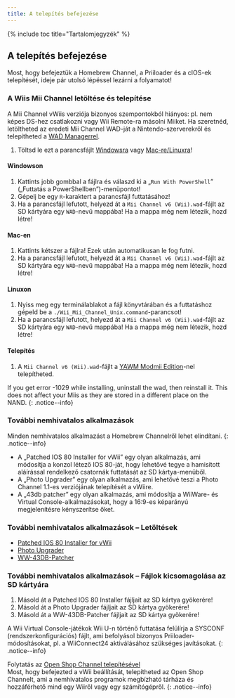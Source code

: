 ```yaml
---
title: A telepítés befejezése
---
```


{% include toc title="Tartalomjegyzék" %}

## A telepítés befejezése

Most, hogy befejeztük a Homebrew Channel, a Priiloader és a cIOS-ek telepítését, ideje pár utolsó lépéssel lezárni a folyamatot!

### A Wiis Mii Channel letöltése és telepítése

A Mii Channel vWiis verziója bizonyos szempontokból hiányos: pl. nem képes DS-hez csatlakozni vagy Wii Remote-ra másolni Miiket. Ha szeretnéd, letöltheted az eredeti Mii Channel WAD-ját a Nintendo-szerverekről és telepítheted a [WAD Managerrel](yawmme).

1. Töltsd le ezt a parancsfájlt [Windowsra](/assets/files/Wii_Mii_Channel_Windows.ps1) vagy [Mac-re/Linuxra](/assets/files/Wii_Mii_Channel_Unix.command)!

#### Windowson

1. Kattints jobb gombbal a fájlra és válaszd ki a „`Run With PowerShell`” („Futtatás a PowerShellben”)-menüpontot!
2. Gépelj be egy `R`-karaktert a parancsfájl futtatásához!
3. Ha a parancsfájl lefutott, helyezd át a `Mii Channel v6 (Wii).wad`-fájlt az SD kártyára egy `WAD`-nevű mappába! Ha a mappa még nem létezik, hozd létre!

#### Mac-en

1. Kattints kétszer a fájlra! Ezek után automatikusan le fog futni.
2. Ha a parancsfájl lefutott, helyezd át a `Mii Channel v6 (Wii).wad`-fájlt az SD kártyára egy `WAD`-nevű mappába! Ha a mappa még nem létezik, hozd létre!

#### Linuxon

1. Nyiss meg egy terminálablakot a fájl könyvtárában és a futtatáshoz gépeld be a `./Wii_Mii_Channel_Unix.command`-parancsot!
2. Ha a parancsfájl lefutott, helyezd át a `Mii Channel v6 (Wii).wad`-fájlt az SD kártyára egy `WAD`-nevű mappába! Ha a mappa még nem létezik, hozd létre!

#### Telepítés

1. A `Mii Channel v6 (Wii).wad`-fájlt a [YAWM Modmii Edition](yawmme)-nel telepítheted.

If you get error -1029 while installing, uninstall the wad, then reinstall it. This does not affect your Miis as they are stored in a different place on the NAND.
{: .notice--info}

### További nemhivatalos alkalmazások

Minden nemhivatalos alkalmazást a Homebrew Channelről lehet elindítani.
{: .notice--info}

- A „Patched IOS 80 Installer for vWii” egy olyan alkalmazás, ami módosítja a konzol létező IOS 80-ját, hogy lehetővé tegye a hamisított aláírással rendelkező csatornák futtatását az SD kártya-menüből.
- A „Photo Upgrader” egy olyan alkalmazás, ami lehetővé teszi a Photo Channel 1.1-es verziójának telepítését a vWiire.
- A „43db patcher” egy olyan alkalmazás, ami módosítja a WiiWare- és Virtual Console-alkalmazásokat, hogy a 16:9-es képarányú megjelenítésre kényszerítse őket.

### További nemhivatalos alkalmazások – Letöltések

- [Patched IOS 80 Installer for vWii](https://oscwii.org/library/app/Patched_IOS80_Installer_for_vWii)
- [Photo Upgrader](https://oscwii.org/library/app/photo_upgrader)
- [WW-43DB-Patcher](https://oscwii.org/library/app/ww-43db-patcher)

### További nemhivatalos alkalmazások – Fájlok kicsomagolása az SD kártyára

1. Másold át a Patched IOS 80 Installer fájljait az SD kártya gyökerére!
2. Másold át a Photo Upgrader fájljait az SD kártya gyökerére!
3. Másold át a WW-43DB-Patcher fájljait az SD kártya gyökerére!

A Wii Virtual Console-játékok Wii U-n történő futtatása felülírja a SYSCONF (rendszerkonfigurációs) fájlt, ami befolyásol bizonyos Priiloader-módosításokat, pl. a WiiConnect24 aktiválásához szükséges javításokat.
{: .notice--info}

Folytatás az <a href="osc">Open Shop Channel telepítésével</a> <br>
Most, hogy befejezted a vWii beállítását, telepítheted az Open Shop Channelt, ami a nemhivatalos programok megbízható tárháza és hozzáférhető mind egy Wiiről vagy egy számítógépről.
{: .notice--info}
